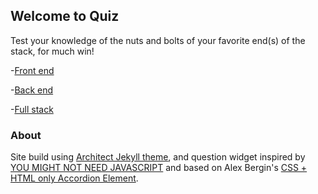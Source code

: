 ## Welcome to Quiz

Test your knowledge of the nuts and bolts of your favorite end(s) of the stack, for much win!

-[Front end](front_end.md)

-[Back end](back_end.md)

-[Full stack](full_stack.md)


### About

Site build using [Architect Jekyll theme](https://github.com/jasonlong/architect-theme), and question widget inspired by [YOU MIGHT NOT NEED JAVASCRIPT](http://youmightnotneedjs.com/) and based on Alex Bergin's [CSS + HTML only Accordion Element](https://codepen.io/abergin/pen/ihlDf).
